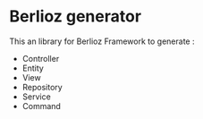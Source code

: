 # Berlioz generator
This an library for Berlioz Framework to generate  :
  - Controller
  - Entity
  - View
  - Repository
  - Service
  - Command

